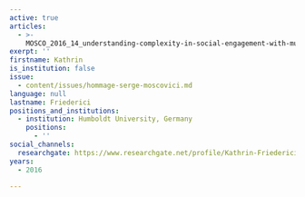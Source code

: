 ```yaml
---
active: true
articles:
  - >-
    MOSCO_2016_14_understanding-complexity-in-social-engagement-with-multiculturalism
exerpt: ''
firstname: Kathrin
is_institution: false
issue:
  - content/issues/hommage-serge-moscovici.md
language: null
lastname: Friederici
positions_and_institutions:
  - institution: Humboldt University, Germany
    positions:
      - ''
social_channels:
  researchgate: https://www.researchgate.net/profile/Kathrin-Friederici
years:
  - 2016

---
```

